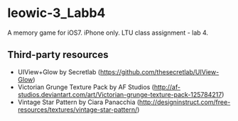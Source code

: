 leowic-3_Labb4
==============

A memory game for iOS7. iPhone only. LTU class assignment - lab 4. 

Third-party resources
---------------------
- UIView+Glow by Secretlab (https://github.com/thesecretlab/UIView-Glow)
- Victorian Grunge Texture Pack by AF Studios (http://af-studios.deviantart.com/art/Victorian-grunge-texture-pack-125784217)
- Vintage Star Pattern by Ciara Panacchia (http://designinstruct.com/free-resources/textures/vintage-star-pattern/)
